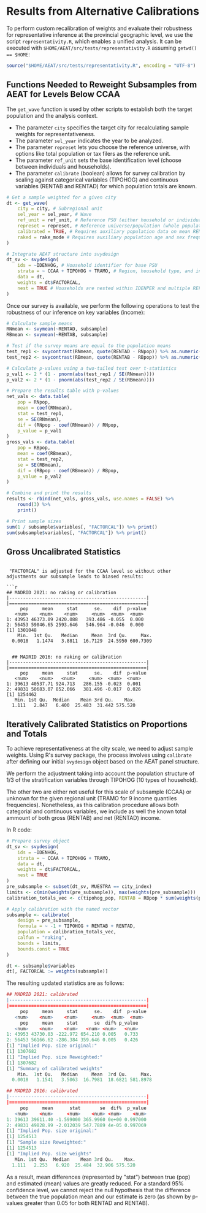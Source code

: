 # Results from Alternative Calibrations

To perform custom recalibration of weights and evaluate their robustness for representative inference at the provincial geographic level, we use the script `representativity.R`, which enables a unified analysis. It can be executed with `$HOME/AEAT/src/tests/representativity.R` assuming `getwd() == $HOME`:

```r
source("$HOME/AEAT/src/tests/representativity.R", encoding = "UTF-8")
```

## Functions Needed to Reweight Subsamples from AEAT for Levels Below CCAA

The `get_wave` function is used by other scripts to establish both the target population and the analysis context.

- The parameter `city` specifies the target city for recalculating sample weights for representativeness.
- The parameter `sel_year` indicates the year to be analyzed.
- The parameter `represet` lets you choose the reference universe, with options like total population or tax filers as the reference unit.
- The parameter `ref_unit` sets the base identification level (choose between individuals and households).
- The parameter `calibrate` (boolean) allows for survey calibration by scaling against categorical variables (TIPOHOG) and continuous variables (RENTAB and RENTAD) for which population totals are known.

```r
# Get a sample weighted for a given city
dt <- get_wave(
    city = city, # Subregional unit
    sel_year = sel_year, # Wave
    ref_unit = ref_unit, # Reference PSU (either household or individual)
    represet = represet, # Reference universe/population (whole population or tax payers)
    calibrated = TRUE, # Requires auxiliary population data on mean RENTAD for the chosen city
    raked = rake_mode # Requires auxiliary population age and sex frequencies for the chosen city
)

# Integrate AEAT structure into svydesign
dt_sv <- svydesign(
    ids = ~IDENHOG, # Household identifier for base PSU
    strata = ~ CCAA + TIPOHOG + TRAMO, # Region, household type, and income quantile
    data = dt,
    weights = dt$FACTORCAL,
    nest = TRUE # Households are nested within IDENPER and multiple REFCAT
)
```

Once our survey is available, we perform the following operations to test the robustness of our inference on key variables (income):

```r
# Calculate sample means
RNmean <- svymean(~RENTAD, subsample)
RBmean <- svymean(~RENTAB, subsample)

# Test if the survey means are equal to the population means
test_rep1 <- svycontrast(RNmean, quote(RENTAD - RNpop)) %>% as.numeric()
test_rep2 <- svycontrast(RBmean, quote(RENTAB - RBpop)) %>% as.numeric()

# Calculate p-values using a two-tailed test over t-statistics
p_val1 <- 2 * (1 - pnorm(abs(test_rep1 / SE(RNmean))))
p_val2 <- 2 * (1 - pnorm(abs(test_rep2 / SE(RBmean))))

# Prepare the results table with p-values
net_vals <- data.table(
    pop = RNpop,
    mean = coef(RNmean),
    stat = test_rep1,
    se = SE(RNmean),
    dif = (RNpop - coef(RNmean)) / RNpop,
    p_value = p_val1
)
gross_vals <- data.table(
    pop = RBpop,
    mean = coef(RBmean),
    stat = test_rep2,
    se = SE(RBmean),
    dif = (RBpop - coef(RBmean)) / RBpop,
    p_value = p_val2
)

# Combine and print the results
results <- rbind(net_vals, gross_vals, use.names = FALSE) %>%
    round(3) %>%
    print()

# Print sample sizes
sum(1 / subsample$variables[, "FACTORCAL"]) %>% print()
sum(subsample$variables[, "FACTORCAL"]) %>% print()
```

## Gross Uncalibrated Statistics

```

 "FACTORCAL" is adjusted for the CCAA level so without other adjustments our subsample leads to biased results:

```r
## MADRID 2021: no raking or calibration
|--------------------------------------------------|
|==================================================|
     pop     mean     stat      se.    dif  p-value
   <num>    <num>    <num>     <num>  <num>  <num>
1: 43953 46373.09 2420.088   393.486 -0.055  0.000
2: 56453 59046.65 2593.646   546.964 -0.046  0.000
[1] 1301048
    Min.  1st Qu.   Median     Mean  3rd Qu.     Max.
  0.0018   1.1474   3.8811  16.7129  24.5950 600.7309


  ## MADRID 2016: no raking or calibration
|--------------------------------------------------|
|==================================================|
     pop     mean     stat      se.    dif  p-value
   <num>    <num>   <num>     <num>  <num>  <num>
1: 39613 40537.71 924.713   286.155 -0.023  0.001
2: 49831 50683.07 852.066   381.496 -0.017  0.026
[1] 1254462
   Min. 1st Qu.  Median    Mean 3rd Qu.    Max.
  1.111   2.847   6.400  25.483  31.442 575.520
```

## Iteratively Calibrated Statistics on Proportions and Totals

To achieve representativeness at the city scale, we need to adjust sample weights. Using R's survey package, the process involves using `calibrate` after defining our initial `svydesign` object  based on the AEAT panel structure.

We perform the adjustment taking into account the population structure of 1/3 of the stratification variables through TIPOHOG (10 types of household).

The other two are either not useful for this scale of subsample (CCAA) or unknown for the given regional unit (TRAMO for 9 income quantiles frequencies). Nonetheless, as this calibration procedure allows both categorial and continuous variables, we include as well the known total ammount of both gross (RENTAB) and net (RENTAD) income.

In R code:

```r
# Prepare survey object
dt_sv <- svydesign(
    ids = ~IDENHOG,
    strata = ~ CCAA + TIPOHOG + TRAMO,
    data = dt,
    weights = dt$FACTORCAL,
    nest = TRUE
)
pre_subsample <- subset(dt_sv, MUESTRA == city_index)
limits <- c(min(weights(pre_subsample)), max(weights(pre_subsample)))
calibration_totals_vec <- c(tipohog_pop, RENTAB = RBpop * sum(weights(pre_subsample)), RENTAD = RNpop * sum(weights(pre_subsample)))

# Apply calibration with the named vector
subsample <- calibrate(
    design = pre_subsample,
    formula = ~ -1 + TIPOHOG + RENTAB + RENTAD,
    population = calibration_totals_vec,
    calfun = "raking",
    bounds = limits,
    bounds.const = TRUE
)

dt <- subsample$variables
dt[, FACTORCAL := weights(subsample)]
```

The resulting updated statistics are as follows:

```r
## MADRID 2021: calibrated
|--------------------------------------------------|
|==================================================|
     pop     mean     stat      se.    dif  p-value
   <num>    <num>    <num>     <num>  <num>  <num>
     pop     mean     stat      se  dif% p_value
   <num>    <num>    <num>   <num> <num>   <num>
1: 43953 43730.03 -222.972 654.210 0.005   0.733
2: 56453 56166.62 -286.384 359.646 0.005   0.426
[1] "Implied Pop. size original:"
[1] 1307682
[1] "Implied Pop. size Reweighted:"
[1] 1307682
[1] "Summary of calibrated weights"
    Min.  1st Qu.   Median     Mean  3rd Qu.     Max.
  0.0018   1.1541   3.5063  16.7981  18.6821 581.8978

## MADRID 2016: calibrated
|--------------------------------------------------|
|==================================================|
     pop     mean      stat       se  dif%  p_value
   <num>    <num>     <num>    <num> <num>    <num>
1: 39613 39611.40 -1.599000 365.9960 0e+00 0.997000
2: 49831 49828.99 -2.012039 547.7889 4e-05 0.997069
[1] "Implied Pop. size original:"
[1] 1254513
[1] "Sample size Reweighted:"
[1] 1254513
[1] "Implied Pop. size weights"
   Min. 1st Qu.  Median    Mean 3rd Qu.    Max.
  1.111   2.253   6.920  25.484  32.906 575.520
```

As a result, mean differences (represented by "stat") between true (pop) and estimated (mean) values  are greatly reduced. For a standard 95% confidence level, we cannot reject the null hypothesis that the difference between the true population mean and our estimate is zero (as shown by p-values greater than 0.05 for both RENTAD and RENTAB).
